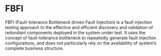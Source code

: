 # FBFI

FBFI (Fault-tolerance Bottleneck driven Fault Injection) is a fault injection testing approach to the effective and efficient discovery and validation of redundant components deployed in the system under test. It uses the concept of fault-tolerance bottleneck to repeatedly generate fault injection configurations, and does not particularly rely on the availabliity of system’s complete business structure.
